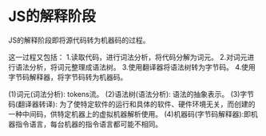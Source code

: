 # JS的解释阶段

 JS的解释阶段即将源代码转为机器码的过程。

 这一过程又包括：
 1.读取代码，进行词法分析，将代码分解为词元。
 2.对词元进行语法分析，将词元整理成语法树。
 3.使用翻译器将语法树转为字节码。
 4.使用字节码解释器，将字节码转为机器码。
 
 (1)词元(词法分析): tokens流。
 (2)语法树(语法分析): 语法的抽象表示。
 (3)字节码(翻译器转译): 为了使特定软件的运行和具体的软件、硬件环境无关，而创建的一种中间码，供特定机器上的虚拟机器解析使用。
 (4)机器码(字节码解释器):即机器指令语言，每台机器的指令语言都可能不相同。
 
 
